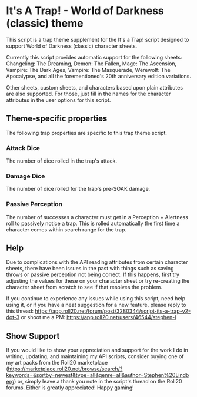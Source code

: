 # It's A Trap! - World of Darkness (classic) theme

This script is a trap theme supplement for the It's a Trap! script designed to
support World of Darkness (classic) character sheets.

Currently this script provides automatic support for the following sheets:
Changeling: The Dreaming, Demon: The Fallen, Mage: The Ascension, Vampire: The Dark Ages, Vampire: The Masquerade, Werewolf: The Apocalypse, and all the forementioned's 20th anniversary edition variations.

Other sheets, custom sheets, and characters based upon plain attributes are also supported.
For those, just fill in the names for the character attributes in the user options for
this script.

## Theme-specific properties
The following trap properties are specific to this trap theme script.

### Attack Dice
The number of dice rolled in the trap's attack.

### Damage Dice
The number of dice rolled for the trap's pre-SOAK damage.

### Passive Perception
The number of successes a character must get in a Perception + Alertness roll
to passively notice a trap. This is rolled automatically the first time a
character comes within search range for the trap.

## Help

Due to complications with the API reading attributes from certain character sheets,
there have been issues in the past with things such as saving throws or passive perception
not being correct. If this happens, first try adjusting the values for these on
your character sheet or try re-creating the character sheet from scratch to see
if that resolves the problem.

If you continue to experience any issues while using this script,
need help using it, or if you have a neat suggestion for a new feature, please reply to this thread:
https://app.roll20.net/forum/post/3280344/script-its-a-trap-v2-dot-3
or shoot me a PM:
https://app.roll20.net/users/46544/stephen-l

## Show Support

If you would like to show your appreciation and support for the work I do in writing,
updating, and maintaining my API scripts, consider buying one of my art packs from the Roll20 marketplace (https://marketplace.roll20.net/browse/search/?keywords=&sortby=newest&type=all&genre=all&author=Stephen%20Lindberg)
or, simply leave a thank you note in the script's thread on the Roll20 forums.
Either is greatly appreciated! Happy gaming!
